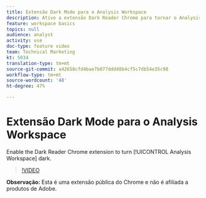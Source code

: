 ```yaml
---
title: Extensão Dark Mode para o Analysis Workspace
description: Ative a extensão Dark Reader Chrome para tornar o Analysis Workspace escuro.
feature: workspace basics
topics: null
audience: analyst
activity: use
doc-type: feature video
team: Technical Marketing
kt: 5034
translation-type: tm+mt
source-git-commit: a42658cfd4bae7b077ddd48b4cf5c7db54e35c98
workflow-type: tm+mt
source-wordcount: '48'
ht-degree: 47%

---
```



# Extensão Dark Mode para o Analysis Workspace

Enable the Dark Reader Chrome extension to turn [!UICONTROL Analysis Workspace] dark.

>[!VIDEO](https://video.tv.adobe.com/v/33774/?quality=12)

**Observação:** Esta é uma extensão pública do Chrome e não é afiliada a produtos de Adobe.
